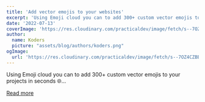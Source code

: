 ```yaml
---
title: 'Add vector emojis to your websites'
excerpt: 'Using Emoji cloud you can to add 300+ custom vector emojis to your projects in seconds           🌐...'
date: '2022-07-13'
coverImage: 'https://res.cloudinary.com/practicaldev/image/fetch/s--7OZ4CZBB--/c_imagga_scale,f_auto,fl_progressive,h_420,q_auto,w_1000/https://dev-to-uploads.s3.amazonaws.com/uploads/articles/slee5a7khxn7dn0y4n49.jpg'
author:
  name: Koders
  picture: "assets/blog/authors/koders.png"
ogImage:
  url: 'https://res.cloudinary.com/practicaldev/image/fetch/s--7OZ4CZBB--/c_imagga_scale,f_auto,fl_progressive,h_420,q_auto,w_1000/https://dev-to-uploads.s3.amazonaws.com/uploads/articles/slee5a7khxn7dn0y4n49.jpg'
---
```


Using Emoji cloud you can to add 300+ custom vector emojis to your projects in seconds           🌐...

[Read more](https://dev.to/alohe/add-vector-emojis-to-your-websites-3i6f)
